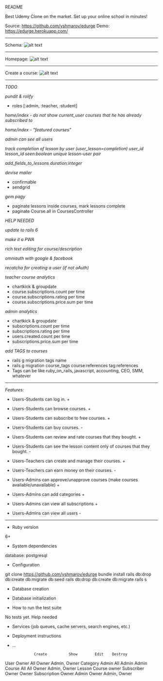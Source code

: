 README

Best Udemy Clone on the market. Set up your online school in minutes!

Source: https://github.com/yshmarov/edurge
Demo: https://edurge.herokuapp.com/

---

Schema: 
![alt text](https://imgur.com/PmwESin.png "Schema")

---

Homepage: 
![alt text](https://imgur.com/QJvjyJb.png "Homepage")

---

Create a course:
![alt text](https://imgur.com/e3AyIZO.png "Create a course")

---

*TODO*

*pundit & rolify*
* roles [:admin, :teacher, :student]

*home/index - do not show current_user courses that he has already subscribed to*

*home/index - "featured courses"*

*admin can see all users*

*track completion of lesson by user (user_lesson=completion) user_id lesson_id seen:boolean unique lesson-user pair*

*add_fields_to_lessons duration:integer*

*devise mailer*
* confirmable
* sendgrid

*gem pagy*
* paginate lessons inside courses, mark lessons complete
* paginate Course.all in CoursesController

*HELP NEEDED*

*update to rails 6*

*make it a PWA*

*rich text editing for course/description*

*omniauth with google & facebook*

*recatcha for creating a user (if not oAuth)*

*teacher course analytics*
* chartkick & groupdate
* course.subscriptions.count per time
* course.subscriptions.rating per time
* course.subscriptions.price.sum per time

*admin analytics*
* chartkick & groupdate
* subscriptions.count per time
* subscriptions.rating per time
* users.created.count per time
* subscriptions.price.sum per time

*add TAGS to courses*
* rails g migration tags name
* rails g migration course_tags course:references tag:references
* Tags can be like ruby_on_rails, javascript, accounting, CEO, SMM, whatever

---

*Features:*
* Users-Students can log in. +
* Users-Students can browse courses. +
* Users-Students can subscribe to free courses. +
* Users-Students can buy courses. -
* Users-Students can review and rate courses that they bought. +
* Users-Students can see the lesson content only of courses that they bought. -

* Users-Teachers can create and manage their courses. +
* Users-Teachers can earn money on  their courses. -

* Users-Admins can approve/unapprove courses (make courses available/unavailable) +
* Users-Admins can add categories +
* Users-Admins can view all subscriptions +
* Users-Admins can view all users -

---

* Ruby version

6+

* System dependencies

database: postgresql

* Configuration

git clone https://github.com/yshmarov/edurge
bundle install
rails db:drop db:create db:migrate db:seed
rails db:drop db:create db:migrate
rails s

* Database creation

* Database initialization

* How to run the test suite

No tests yet. Help needed

* Services (job queues, cache servers, search engines, etc.)

* Deployment instructions

* ...

        	    Create	        Show	    Edit	Destroy
User	        Owner	        All	        Owner	Admin, Owner
Category	    Admin	        All	        Admin	Admin
Course	        All	            All	        Owner	Admin, Owner
Lesson	        Course owner	Subscriber	Owner	Owner
Subscription	Owner	        Admin	    Owner	Admin, Owner
